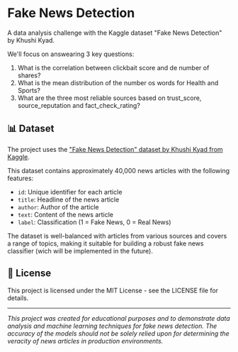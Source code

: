 # Fake News Detection

A data analysis challenge with the Kaggle dataset "Fake News Detection" by Khushi Kyad. 

We'll focus on answearing 3 key questions:
1. What is the correlation between clickbait score and de number of shares?
2. What is the mean distribution of the number os words for Health and Sports?
3. What are the three most reliable sources based on trust_score, source_reputation and fact_check_rating?


## 📊 Dataset

The project uses the ["Fake News Detection" dataset by Khushi Kyad from Kaggle](https://www.kaggle.com/datasets/khushikyad001/fake-news-detection/data). 

This dataset contains approximately 40,000 news articles with the following features:
- `id`: Unique identifier for each article
- `title`: Headline of the news article
- `author`: Author of the article
- `text`: Content of the news article
- `label`: Classification (1 = Fake News, 0 = Real News)

The dataset is well-balanced with articles from various sources and covers a range of topics, making it suitable for building a robust fake news classifier (wich will be implemented in the future).


## 📄 License

This project is licensed under the MIT License - see the LICENSE file for details.

---

*This project was created for educational purposes and to demonstrate data analysis and machine learning techniques for fake news detection. The accuracy of the models should not be solely relied upon for determining the veracity of news articles in production environments.*
